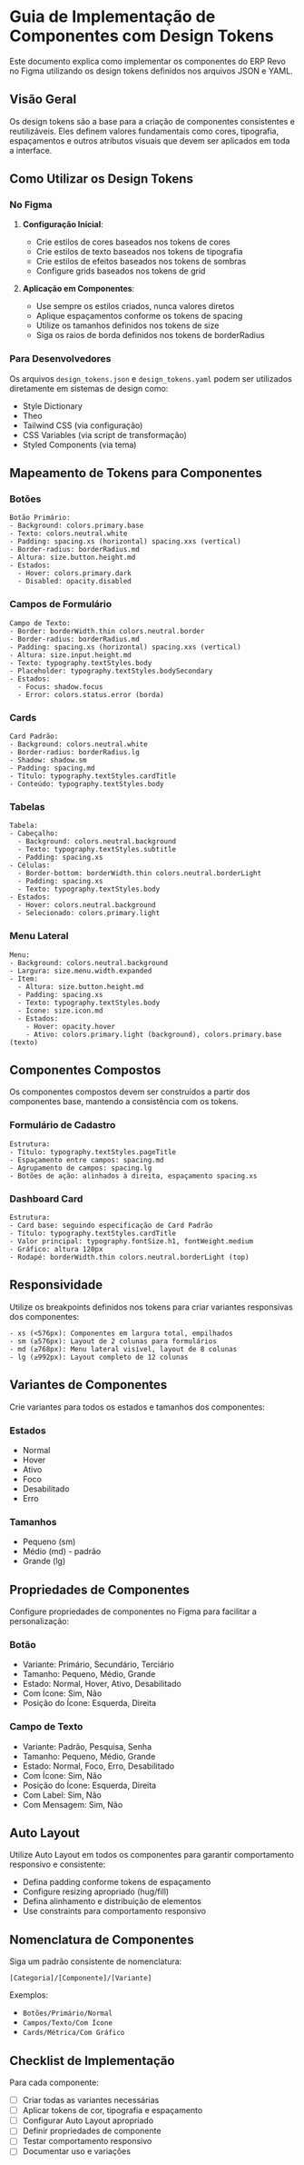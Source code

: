 # Guia de Implementação de Componentes com Design Tokens

Este documento explica como implementar os componentes do ERP Revo no Figma utilizando os design tokens definidos nos arquivos JSON e YAML.

## Visão Geral

Os design tokens são a base para a criação de componentes consistentes e reutilizáveis. Eles definem valores fundamentais como cores, tipografia, espaçamentos e outros atributos visuais que devem ser aplicados em toda a interface.

## Como Utilizar os Design Tokens

### No Figma

1. **Configuração Inicial**:

   - Crie estilos de cores baseados nos tokens de cores
   - Crie estilos de texto baseados nos tokens de tipografia
   - Crie estilos de efeitos baseados nos tokens de sombras
   - Configure grids baseados nos tokens de grid

2. **Aplicação em Componentes**:
   - Use sempre os estilos criados, nunca valores diretos
   - Aplique espaçamentos conforme os tokens de spacing
   - Utilize os tamanhos definidos nos tokens de size
   - Siga os raios de borda definidos nos tokens de borderRadius

### Para Desenvolvedores

Os arquivos `design_tokens.json` e `design_tokens.yaml` podem ser utilizados diretamente em sistemas de design como:

- Style Dictionary
- Theo
- Tailwind CSS (via configuração)
- CSS Variables (via script de transformação)
- Styled Components (via tema)

## Mapeamento de Tokens para Componentes

### Botões

```
Botão Primário:
- Background: colors.primary.base
- Texto: colors.neutral.white
- Padding: spacing.xs (horizontal) spacing.xxs (vertical)
- Border-radius: borderRadius.md
- Altura: size.button.height.md
- Estados:
  - Hover: colors.primary.dark
  - Disabled: opacity.disabled
```

### Campos de Formulário

```
Campo de Texto:
- Border: borderWidth.thin colors.neutral.border
- Border-radius: borderRadius.md
- Padding: spacing.xs (horizontal) spacing.xxs (vertical)
- Altura: size.input.height.md
- Texto: typography.textStyles.body
- Placeholder: typography.textStyles.bodySecondary
- Estados:
  - Focus: shadow.focus
  - Error: colors.status.error (borda)
```

### Cards

```
Card Padrão:
- Background: colors.neutral.white
- Border-radius: borderRadius.lg
- Shadow: shadow.sm
- Padding: spacing.md
- Título: typography.textStyles.cardTitle
- Conteúdo: typography.textStyles.body
```

### Tabelas

```
Tabela:
- Cabeçalho:
  - Background: colors.neutral.background
  - Texto: typography.textStyles.subtitle
  - Padding: spacing.xs
- Células:
  - Border-bottom: borderWidth.thin colors.neutral.borderLight
  - Padding: spacing.xs
  - Texto: typography.textStyles.body
- Estados:
  - Hover: colors.neutral.background
  - Selecionado: colors.primary.light
```

### Menu Lateral

```
Menu:
- Background: colors.neutral.background
- Largura: size.menu.width.expanded
- Item:
  - Altura: size.button.height.md
  - Padding: spacing.xs
  - Texto: typography.textStyles.body
  - Ícone: size.icon.md
  - Estados:
    - Hover: opacity.hover
    - Ativo: colors.primary.light (background), colors.primary.base (texto)
```

## Componentes Compostos

Os componentes compostos devem ser construídos a partir dos componentes base, mantendo a consistência com os tokens.

### Formulário de Cadastro

```
Estrutura:
- Título: typography.textStyles.pageTitle
- Espaçamento entre campos: spacing.md
- Agrupamento de campos: spacing.lg
- Botões de ação: alinhados à direita, espaçamento spacing.xs
```

### Dashboard Card

```
Estrutura:
- Card base: seguindo especificação de Card Padrão
- Título: typography.textStyles.cardTitle
- Valor principal: typography.fontSize.h1, fontWeight.medium
- Gráfico: altura 120px
- Rodapé: borderWidth.thin colors.neutral.borderLight (top)
```

## Responsividade

Utilize os breakpoints definidos nos tokens para criar variantes responsivas dos componentes:

```
- xs (<576px): Componentes em largura total, empilhados
- sm (≥576px): Layout de 2 colunas para formulários
- md (≥768px): Menu lateral visível, layout de 8 colunas
- lg (≥992px): Layout completo de 12 colunas
```

## Variantes de Componentes

Crie variantes para todos os estados e tamanhos dos componentes:

### Estados

- Normal
- Hover
- Ativo
- Foco
- Desabilitado
- Erro

### Tamanhos

- Pequeno (sm)
- Médio (md) - padrão
- Grande (lg)

## Propriedades de Componentes

Configure propriedades de componentes no Figma para facilitar a personalização:

### Botão

- Variante: Primário, Secundário, Terciário
- Tamanho: Pequeno, Médio, Grande
- Estado: Normal, Hover, Ativo, Desabilitado
- Com Ícone: Sim, Não
- Posição do Ícone: Esquerda, Direita

### Campo de Texto

- Variante: Padrão, Pesquisa, Senha
- Tamanho: Pequeno, Médio, Grande
- Estado: Normal, Foco, Erro, Desabilitado
- Com Ícone: Sim, Não
- Posição do Ícone: Esquerda, Direita
- Com Label: Sim, Não
- Com Mensagem: Sim, Não

## Auto Layout

Utilize Auto Layout em todos os componentes para garantir comportamento responsivo e consistente:

- Defina padding conforme tokens de espaçamento
- Configure resizing apropriado (hug/fill)
- Defina alinhamento e distribuição de elementos
- Use constraints para comportamento responsivo

## Nomenclatura de Componentes

Siga um padrão consistente de nomenclatura:

```
[Categoria]/[Componente]/[Variante]
```

Exemplos:

- `Botões/Primário/Normal`
- `Campos/Texto/Com Ícone`
- `Cards/Métrica/Com Gráfico`

## Checklist de Implementação

Para cada componente:

- [ ] Criar todas as variantes necessárias
- [ ] Aplicar tokens de cor, tipografia e espaçamento
- [ ] Configurar Auto Layout apropriado
- [ ] Definir propriedades de componente
- [ ] Testar comportamento responsivo
- [ ] Documentar uso e variações
